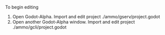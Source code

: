 To begin editing
1. Open Godot-Alpha. Import and edit project ./ammo/gserv/project.godot
2. Open another Godot-Alpha window. Import and edit project ./ammo/gcli/project.godot
